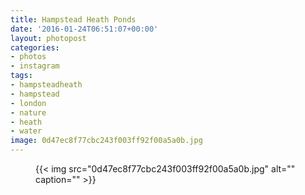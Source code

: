 ```yaml
---
title: Hampstead Heath Ponds
date: '2016-01-24T06:51:07+00:00'
layout: photopost
categories:
- photos
- instagram
tags:
- hampsteadheath
- hampstead
- london
- nature
- heath
- water
image: 0d47ec8f77cbc243f003ff92f00a5a0b.jpg
---
```


<figure class="photo photo--square">
  {{< img src="0d47ec8f77cbc243f003ff92f00a5a0b.jpg" alt="" caption="" >}}

</figure>




